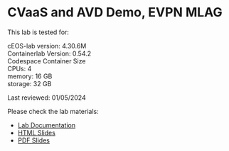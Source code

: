 # CVaaS and AVD Demo, EVPN MLAG

This lab is tested for:  

  cEOS-lab version: 4.30.6M  
  Containerlab Version: 0.54.2  
  Codespace Container Size  
    CPUs: 4  
    memory: 16 GB  
    storage: 32 GB  

Last reviewed: 01/05/2024  

Please check the lab materials:

- [Lab Documentation](https://{{gh.org_name}}.github.io/{{gh.repo_name}}/cvaas-cvaas-and-avd-demo--evpn-mlag/cvaas-cvaas-and-avd-demo--evpn-mlag/)
- [HTML Slides](https://{{gh.org_name}}.github.io/{{gh.repo_name}}/slides/cvaas-cvaas-and-avd-demo--evpn-mlag.html)
- [PDF Slides](https://{{gh.org_name}}.github.io/{{gh.repo_name}}/pdfs/cvaas-cvaas-and-avd-demo--evpn-mlag.pdf)
